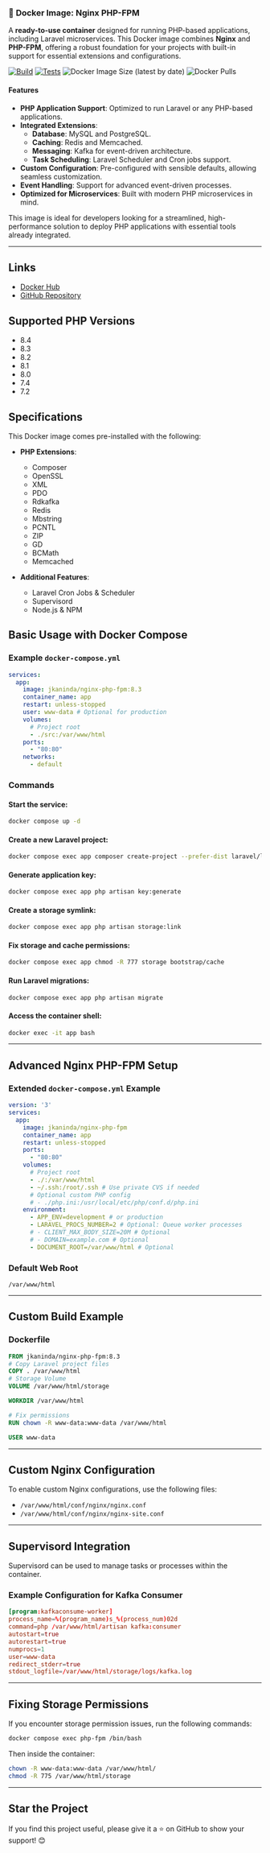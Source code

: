 ### 🐳 **Docker Image: Nginx PHP-FPM**  

A **ready-to-use container** designed for running PHP-based applications, including Laravel microservices. This Docker image combines **Nginx** and **PHP-FPM**, offering a robust foundation for your projects with built-in support for essential extensions and configurations.  

[![Build](https://github.com/jkaninda/nginx-php-fpm/actions/workflows/build.yml/badge.svg)](https://github.com/jkaninda/nginx-php-fpm/actions/workflows/build.yml)
[![Tests](https://github.com/jkaninda/nginx-php-fpm/actions/workflows/tests.yml/badge.svg)](https://github.com/jkaninda/nginx-php-fpm/actions/workflows/tests.yml)
![Docker Image Size (latest by date)](https://img.shields.io/docker/image-size/jkaninda/nginx-php-fpm?style=flat-square)
![Docker Pulls](https://img.shields.io/docker/pulls/jkaninda/nginx-php-fpm?style=flat-square)


#### **Features**  
- **PHP Application Support**: Optimized to run Laravel or any PHP-based applications.  
- **Integrated Extensions**:  
  - **Database**: MySQL and PostgreSQL.  
  - **Caching**: Redis and Memcached.  
  - **Messaging**: Kafka for event-driven architecture.  
  - **Task Scheduling**: Laravel Scheduler and Cron jobs support.  
- **Custom Configuration**: Pre-configured with sensible defaults, allowing seamless customization.  
- **Event Handling**: Support for advanced event-driven processes.  
- **Optimized for Microservices**: Built with modern PHP microservices in mind.  

This image is ideal for developers looking for a streamlined, high-performance solution to deploy PHP applications with essential tools already integrated.

---
## **Links**  
- [Docker Hub](https://hub.docker.com/r/jkaninda/nginx-php-fpm)  
- [GitHub Repository](https://github.com/jkaninda/nginx-php-fpm)  

## **Supported PHP Versions**  
- 8.4  
- 8.3  
- 8.2  
- 8.1  
- 8.0  
- 7.4  
- 7.2  

## **Specifications**  
This Docker image comes pre-installed with the following:  
- **PHP Extensions**:  
  - Composer  
  - OpenSSL  
  - XML  
  - PDO  
  - Rdkafka  
  - Redis  
  - Mbstring  
  - PCNTL  
  - ZIP  
  - GD  
  - BCMath  
  - Memcached  

- **Additional Features**:  
  - Laravel Cron Jobs & Scheduler  
  - Supervisord  
  - Node.js & NPM  

## **Basic Usage with Docker Compose**

### **Example `docker-compose.yml`**
```yaml
services:
  app:
    image: jkaninda/nginx-php-fpm:8.3
    container_name: app
    restart: unless-stopped
    user: www-data # Optional for production
    volumes:
      # Project root
      - ./src:/var/www/html
    ports:
      - "80:80"
    networks:
      - default
```

### **Commands**  

#### Start the service:
```sh
docker compose up -d
```

#### Create a new Laravel project:
```sh
docker compose exec app composer create-project --prefer-dist laravel/laravel .
```

#### Generate application key:
```sh
docker compose exec app php artisan key:generate
```

#### Create a storage symlink:
```sh
docker compose exec app php artisan storage:link
```

#### Fix storage and cache permissions:
```sh
docker compose exec app chmod -R 777 storage bootstrap/cache
```

#### Run Laravel migrations:
```sh
docker compose exec app php artisan migrate
```

#### Access the container shell:
```sh
docker exec -it app bash
```

---

## **Advanced Nginx PHP-FPM Setup**

### **Extended `docker-compose.yml` Example**
```yaml
version: '3'
services:
  app:
    image: jkaninda/nginx-php-fpm
    container_name: app
    restart: unless-stopped
    ports:
      - "80:80"
    volumes:
      # Project root
      - ./:/var/www/html
      - ~/.ssh:/root/.ssh # Use private CVS if needed
      # Optional custom PHP config
      # - ./php.ini:/usr/local/etc/php/conf.d/php.ini
    environment:
      - APP_ENV=development # or production
      - LARAVEL_PROCS_NUMBER=2 # Optional: Queue worker processes
      # - CLIENT_MAX_BODY_SIZE=20M # Optional
      # - DOMAIN=example.com # Optional
      - DOCUMENT_ROOT=/var/www/html # Optional
```

### **Default Web Root**  
```
/var/www/html
```

---

## **Custom Build Example**

### **Dockerfile**
```Dockerfile
FROM jkaninda/nginx-php-fpm:8.3
# Copy Laravel project files
COPY . /var/www/html
# Storage Volume
VOLUME /var/www/html/storage

WORKDIR /var/www/html

# Fix permissions
RUN chown -R www-data:www-data /var/www/html

USER www-data
```

---

## **Custom Nginx Configuration**

To enable custom Nginx configurations, use the following files:  
- `/var/www/html/conf/nginx/nginx.conf`  
- `/var/www/html/conf/nginx/nginx-site.conf`  

---

## **Supervisord Integration**

Supervisord can be used to manage tasks or processes within the container.  

### **Example Configuration for Kafka Consumer**
```conf
[program:kafkaconsume-worker]
process_name=%(program_name)s_%(process_num)02d
command=php /var/www/html/artisan kafka:consumer
autostart=true
autorestart=true
numprocs=1
user=www-data
redirect_stderr=true
stdout_logfile=/var/www/html/storage/logs/kafka.log
```

---

## **Fixing Storage Permissions**  

If you encounter storage permission issues, run the following commands:  

```sh
docker compose exec php-fpm /bin/bash
```

Then inside the container:  
```sh
chown -R www-data:www-data /var/www/html/
chmod -R 775 /var/www/html/storage
```

---

## **Star the Project**  

If you find this project useful, please give it a ⭐️ on GitHub to show your support! 😊  
